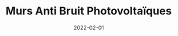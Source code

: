 ---
layout: default
date: 2022-02-01
img: 
category: info
title: "Murs Anti Bruit Photovoltaïques"
description: "Réduire le bruit le long des réseaux de transport routier et ferroviaire, 
tout en rendant la production d'électricité renouvelable compétitive, ça existe ! Un article 
écrit par le collectif anti-nuisances décrit le concept de mur anti-bruit photovoltaïque. 
Pourquoi ne pas envisager cette solution pour les autoroutes de la Métropole 
Aix-Marseille-Provence ?
"
tags: lutte-contre-le-bruit
tag_url: /vivre-avec-autoroute/
button_name: Lire la suite
doclink: '/doc/murs_anti_bruit_solaire.pdf'
meta: "noindex"
---